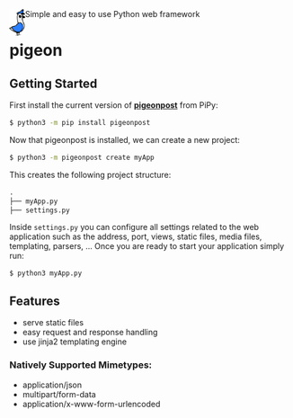<img src="https://github.com/TeamSmil3y/PigeonPost/blob/main/demo/media/img/pigeonpost.png?raw=true" alt="icon could not be loaded" style="width: 2em; " align="left" />
Simple and easy to use Python web framework

# pigeon
## Getting Started
First install the current version of **[pigeonpost](https://pypi.org/project/pigeonpost/)** from PiPy:
```bash
$ python3 -m pip install pigeonpost
```
Now that pigeonpost is installed, we can create a new project:
```bash
$ python3 -m pigeonpost create myApp
```
This creates the following project structure:
```
.
├── myApp.py
├── settings.py
```
Inside `settings.py` you can configure all settings related to the web application such as the address, port, views, static files, media files, templating, parsers, ...
Once you are ready to start your application simply run:
```bash
$ python3 myApp.py
```

## Features
- serve static files
- easy request and response handling
- use jinja2 templating engine

### Natively Supported Mimetypes:
- application/json
- multipart/form-data
- application/x-www-form-urlencoded
